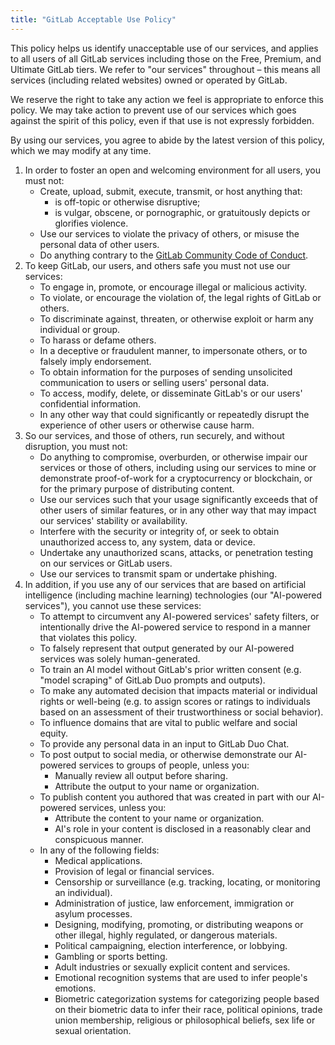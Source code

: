 ```yaml
---
title: "GitLab Acceptable Use Policy"
---
```


This policy helps us identify unacceptable use of our services, and applies to all users of all GitLab services including those on the Free, Premium, and Ultimate GitLab tiers. We refer to "our services" throughout – this means all services (including related websites) owned or operated by GitLab.

We reserve the right to take any action we feel is appropriate to enforce this policy. We may take action to prevent use of our services which goes against the spirit of this policy, even if that use is not expressly forbidden.

By using our services, you agree to abide by the latest version of this policy, which we may modify at any time.

1. In order to foster an open and welcoming environment for all users, you must not:
    - Create, upload, submit, execute, transmit, or host anything that:
      - is off-topic or otherwise disruptive;
      - is vulgar, obscene, or pornographic, or gratuitously depicts or glorifies violence.
    - Use our services to violate the privacy of others, or misuse the personal data of other users.
    - Do anything contrary to the [GitLab Community Code of Conduct](https://about.gitlab.com/community/contribute/code-of-conduct/).
1. To keep GitLab, our users, and others safe you must not use our services:
    - To engage in, promote, or encourage illegal or malicious activity.
    - To violate, or encourage the violation of, the legal rights of GitLab or others.
    - To discriminate against, threaten, or otherwise exploit or harm any individual or group.
    - To harass or defame others.
    - In a deceptive or fraudulent manner, to impersonate others, or to falsely imply endorsement.
    - To obtain information for the purposes of sending unsolicited communication to users or selling users' personal data.
    - To access, modify, delete, or disseminate GitLab's or our users' confidential information.
    - In any other way that could significantly or repeatedly disrupt the experience of other users or otherwise cause harm.
1. So our services, and those of others, run securely, and without disruption, you must not:
    - Do anything to compromise, overburden, or otherwise impair our services or those of others, including using our services to mine or demonstrate proof-of-work for a cryptocurrency or blockchain, or for the primary purpose of distributing content.
    - Use our services such that your usage significantly exceeds that of other users of similar features, or in any other way that may impact our services' stability or availability.
    - Interfere with the security or integrity of, or seek to obtain unauthorized access to, any system, data or device.
    - Undertake any unauthorized scans, attacks, or penetration testing on our services or GitLab users.
    - Use our services to transmit spam or undertake phishing.
1. In addition, if you use any of our services that are based on artificial intelligence (including machine learning) technologies (our "AI-powered services"), you cannot use these services:
    - To attempt to circumvent any AI-powered services' safety filters, or intentionally drive the AI-powered service to respond in a manner that violates this policy.
    - To falsely represent that output generated by our AI-powered services was solely human-generated.
    - To train an AI model without GitLab's prior written consent (e.g. "model scraping" of GitLab Duo prompts and outputs).
    - To make any automated decision that impacts material or individual rights or well-being (e.g. to assign scores or ratings to individuals based on an assessment of their trustworthiness or social behavior).
    - To influence domains that are vital to public welfare and social equity.
    - To provide any personal data in an input to GitLab Duo Chat.
    - To post output to social media, or otherwise demonstrate our AI-powered services to groups of people, unless you:
      - Manually review all output before sharing.
      - Attribute the output to your name or organization.
    - To publish content you authored that was created in part with our AI-powered services, unless you:
      - Attribute the content to your name or organization.
      - AI's role in your content is disclosed in a reasonably clear and conspicuous manner.
    - In any of the following fields:
      - Medical applications.
      - Provision of legal or financial services.
      - Censorship or surveillance (e.g. tracking, locating, or monitoring an individual).
      - Administration of justice, law enforcement, immigration or asylum processes.
      - Designing, modifying, promoting, or distributing weapons or other illegal, highly regulated, or dangerous materials.
      - Political campaigning, election interference, or lobbying.
      - Gambling or sports betting.
      - Adult industries or sexually explicit content and services.
      - Emotional recognition systems that are used to infer people's emotions.
      - Biometric categorization systems for categorizing people based on their biometric data to infer their race, political opinions, trade union membership, religious or philosophical beliefs, sex life or sexual orientation.

